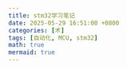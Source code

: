 ```yaml
---
title: stm32学习笔记
date: 2025-05-29 16:51:00 +0800
categories: [术]
tags: [自动化, MCU, stm32]
math: true
mermaid: true
---
```




